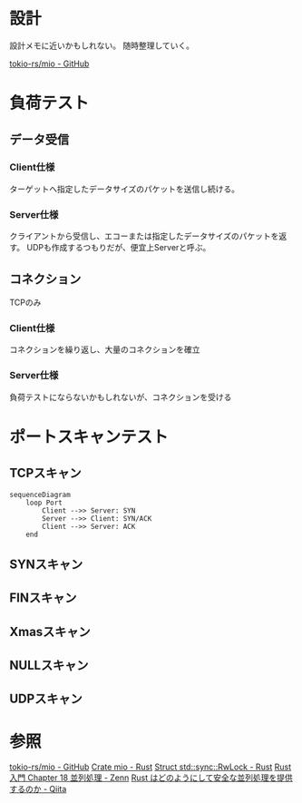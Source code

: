 # 設計

設計メモに近いかもしれない。
随時整理していく。

[tokio-rs/mio - GitHub](https://github.com/tokio-rs/mio)

# 負荷テスト

## データ受信
### Client仕様
ターゲットへ指定したデータサイズのパケットを送信し続ける。


### Server仕様
クライアントから受信し、エコーまたは指定したデータサイズのパケットを返す。
UDPも作成するつもりだが、便宜上Serverと呼ぶ。

## コネクション
TCPのみ

### Client仕様
コネクションを繰り返し、大量のコネクションを確立

### Server仕様
負荷テストにならないかもしれないが、コネクションを受ける

# ポートスキャンテスト

## TCPスキャン

```mermaid
sequenceDiagram
    loop Port
        Client -->> Server: SYN
        Server -->> Client: SYN/ACK
        Client -->> Server: ACK
    end
```

## SYNスキャン

## FINスキャン

## Xmasスキャン

## NULLスキャン

## UDPスキャン


# 参照

[tokio-rs/mio - GitHub](https://github.com/tokio-rs/mio)
[Crate mio - Rust](https://docs.rs/mio/0.8.0/mio/index.html)
[Struct std::sync::RwLock - Rust](https://doc.rust-lang.org/std/sync/struct.RwLock.html)
[Rust入門 Chapter 18 並列処理 - Zenn](https://zenn.dev/mebiusbox/books/22d4c1ed9b0003/viewer/98dc80)
[Rust はどのようにして安全な並列処理を提供するのか - Qiita](https://qiita.com/nirasan/items/97263103f076bd525a7b)